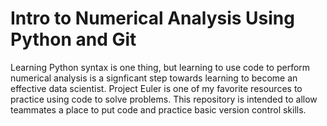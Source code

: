 # Intro to Numerical Analysis Using Python and Git
Learning Python syntax is one thing, but learning to use code to perform numerical analysis is a signficant step towards learning to become an effective data scientist. Project Euler is one of my favorite resources to practice using code to solve problems. This repository is intended to allow teammates a place to put code and practice basic version control skills.
